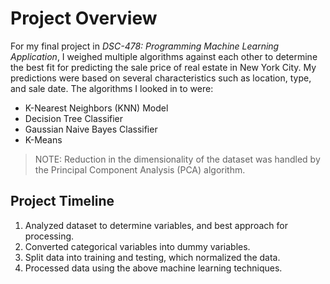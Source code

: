 # Project Overview

For my final project in _DSC-478: Programming Machine Learning Application_, I weighed multiple algorithms against each other to determine the best fit for predicting the sale price of real estate in New York City. My predictions were based on several characteristics such as location, type, and sale date. The algorithms I looked in to were:

* K-Nearest Neighbors (KNN) Model
* Decision Tree Classifier
* Gaussian Naive Bayes Classifier
* K-Means

> NOTE: Reduction in the dimensionality of the dataset was handled by the Principal Component Analysis (PCA) algorithm.

## Project Timeline

1) Analyzed dataset to determine variables, and best approach for processing.
2) Converted categorical variables into dummy variables.
3) Split data into training and testing, which normalized the data.
4) Processed data using the above machine learning techniques.
